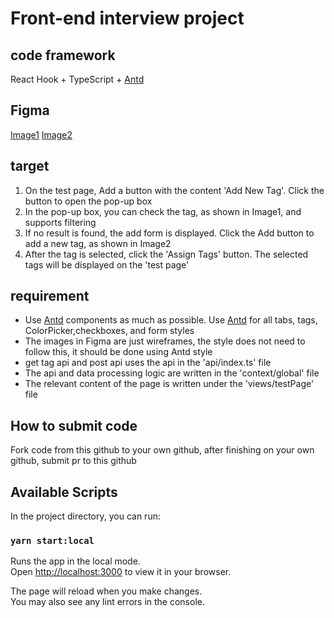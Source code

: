 # Front-end interview project
## code framework

React Hook + TypeScript + [Antd](https://ant.design/components/overview)

## Figma
[Image1](./task1.png)
[Image2](./task2.png)

## target
1. On the test page, Add a button with the content 'Add New Tag'. Click the button to open the pop-up box
2. In the pop-up box, you can check the tag, as shown in Image1, and supports filtering
3. If no result is found, the add form is displayed. Click the Add button to add a new tag, as shown in Image2
4. After the tag is selected, click the 'Assign Tags' button. The selected tags will be displayed on the 'test page'

## requirement
- Use [Antd](https://ant.design/components/overview) components as much as possible. Use [Antd](https://ant.design/components/overview) for all tabs, tags, ColorPicker,checkboxes, and form styles
- The images in Figma are just wireframes, the style does not need to follow this, it should be done using Antd style
- get tag api and post api uses the api in the 'api/index.ts' file
- The api and data processing logic are written in the 'context/global' file
- The relevant content of the page is written under the 'views/testPage' file

## How to submit code
Fork code from this github to your own github, after finishing on your own github, submit pr to this github

## Available Scripts

In the project directory, you can run:

### `yarn start:local`

Runs the app in the local mode.\
Open [http://localhost:3000](http://localhost:3000) to view it in your browser.

The page will reload when you make changes.\
You may also see any lint errors in the console.
